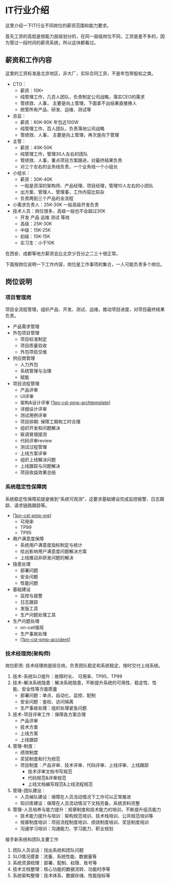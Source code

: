 
# IT行业介绍

这里介绍一下IT行业不同岗位的薪资范围和能力要求。

首先工资的高低是按能力层级划分的，在同一层级岗位不同，工资是差不多的，因为管过一段时间的薪资系统，所以这块都看过。

## 薪资和工作内容

这里的工资标准是北京地区，非大厂，实际合同工资，不是年包带股权之类。

- CTO：
  - 薪资：10K+ 
  - 纯管理工作，几百人团队，负责制定公司战略，落实CEO的需求
  - 管绩效、人事， 主要是向上管理，下面拿不出结果直接换人 
  - 统管所有产品、研发、运维、测试等
- 总监：
  - 薪资：60K-90K 年包近100W
  - 纯管理工作，百人团队，负责落地公司战略
  - 管绩效、人事， 主要是向上管理，再次是向下管理
- 主管：
  - 薪资：40K-50K
  - 纯管理工作，管理30人左右的团队
  - 管绩效、人事，重点项目方案跟进，对最终结果负责
  - 对三个左右的业务线负责，一个业务线一个小组长
- 小组长：
  - 薪资：30K-40K 
  - 一般是资深的架构师、产品经理、项目经理，管理10人左右的小团队
  - 出方案、管理人、管理事，工作内容比较杂
  - 负责两到三个产品的全流程
- 小需求负责人：25K-30K 一般高级开发负责
- 技术人员：岗位很多，高级一般也不会超过30K
  - 开发 产品 运维 测试 等岗
  - 高级：25K-30K
  - 中级：15K-25K
  - 初级：10K-15K
  - 实习生：小于10K

在西安、成都等地方薪资会比北京少百分之二三十很正常。

下面按岗位说明一下工作内容，岗位是工作事项的集合，一人可能负责多个岗位。

## 岗位说明

### 项目管理岗

项目全流程管理，组织产品、开发、测试、运维，推动项目进度，对项目最终结果负责。

- 产品需求管理
- 外包项目管理
  - 项目标准制定
  - 项目质量验收
  - 外包项目交维
- 供应商管理
  - 人力外包
  - 系统管理与治理
  - 赋能
- 项目流程管理
  - 产品评审
  - UI评审
  - 架构&设计评审 [[1pn-cst-pmp-archtemplate]]
  - 详细设计评审
  - 测试用例评审
  - 项目排期: 保障工期和工时合理
  - 组织开发和问题解决
  - 联调冒烟提测
  - 代码评审review
  - 测试过程管理
  - 上线方案评审
  - 组织上线解决问题
  - 上线跟踪与问题解决
  - 项目收益效果总结

### 系统稳定性保障岗

系统稳定性保障前提是做到“系统可观测”，这要求基础建设完成监控报警、日志跟踪、请求链路跟踪等。

- [[1pn-cst-pmp-sre]]
  - 可用率
  - TP99
  - TP95
- 用户满意度保障
  - 系统用户满意度指标制定与统计
  - 给出影响用户满意度问题解决方案
  - 上线推动非研发问题的解决
- 隐患处理
  - 部署问题
  - 安全问题
  - 性能问题
- 基础建设
  - 监控与报警
  - 日志跟踪
  - 发版工具
  - 生产问题处理工具
- 生产问题处理
  - on-call值班
  - 生产事故处理 
  - [[1pn-cst-pmp-accident]]



### 技术经理岗(架构师)

岗位职责: 技术经理岗是综合岗，负责团队稳定和系统稳定，按时交付上线系统。

1. 技术-系统SLO提升：故障时长、 可用率、TP95、TP99
2. 技术-解决系统隐患：解决系统隐患，不断提升系统的可用性、稳定性、性能、安全性等方面质量
   - 部署问题：单点、自动化、监控、配制
   - 安全问题：鉴权、访问隔离
   - 生产事故处理：组织处理紧急问题
3. 技术-项目评审工作：保障各方案合理
   - 产品评审
   - 技术方案
   - 上线方案
   - 上线跟踪
4. 管理-制度：
   - 绩效制度
   - 奖惩制度和行为规范
   - 项目制度：产品评审、技术评审、代码评审、上线评审、上线跟踪
     + 技术评审文档书写规范
     + 代码规范&评审规范
     + 上线文档编写规范&上线流程规范    
5. 管理-团队建设：
   - 人员梯队建设：保障在人员流动情况下工作可以正常推进
   - 知识库建设：保障在人员流动情况下文档完备，系统资料完整
6. 管理-人员培养与能力提升：规章制度和技术能力的培训，不断提升组员能力
   - 技术能力提升与培训：架构规范培训、技术栈培训、公共规范培训等
   - 规章制度培训：项目流程制度培训、绩效制度培训、奖惩制度培训
   - 沟通学习培训：沟通能力、学习能力、职业规划

接手新系统和团队主要工作

1. 团队人员谈话：找出系统和团队问题
2. SLO情况摸查：流量、系统性能、数据量等
3. 系统资源梳理：部署、配制、权限、账号等
4. 技术文档整理：核心功能的数据流转、功能时序等
5. 系统架构整理：技术体系、数据存储、性能指标等



[//begin]: # "Autogenerated link references for markdown compatibility"
[1pn-cst-pmp-archtemplate]: 9-1pmp/1pn-cst-pmp-archtemplate.md "IT项目架构设计文档编写规范"
[1pn-cst-pmp-sre]: 9-1pmp/1pn-cst-pmp-sre.md "SRE&SLO"
[1pn-cst-pmp-accident]: 9-1pmp/1pn-cst-pmp-accident.md "经典生产事故"
[//end]: # "Autogenerated link references"